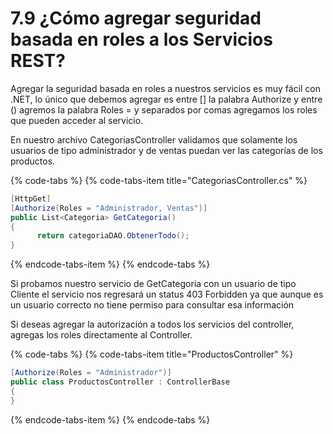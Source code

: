 # 7.9 ¿Cómo agregar seguridad basada en roles a los Servicios REST?

Agregar la seguridad basada en roles a nuestros servicios es muy fácil con .NET, lo único que debemos agregar es entre \[\] la palabra Authorize y entre \(\) agremos la palabra Roles = y separados por comas agregamos los roles que pueden acceder al servicio.

En nuestro archivo CategoriasController validamos que solamente los usuarios de tipo administrador y de ventas puedan ver las categorías de los productos.

{% code-tabs %}
{% code-tabs-item title="CategoriasController.cs" %}
```csharp
[HttpGet]
[Authorize(Roles = "Administrador, Ventas")]
public List<Categoria> GetCategoria()
{
      return categoriaDAO.ObtenerTodo();
}
```
{% endcode-tabs-item %}
{% endcode-tabs %}

Si probamos nuestro servicio de GetCategoria con un usuario de tipo Cliente el servicio nos regresará un status 403 Forbidden ya que aunque es un usuario correcto no tiene permiso para consultar esa información

Si deseas agregar la autorización a todos los servicios del controller, agregas los roles directamente al Controller. 

{% code-tabs %}
{% code-tabs-item title="ProductosController" %}
```csharp
[Authorize(Roles = "Administrador")]
public class ProductosController : ControllerBase
{
}
```
{% endcode-tabs-item %}
{% endcode-tabs %}

